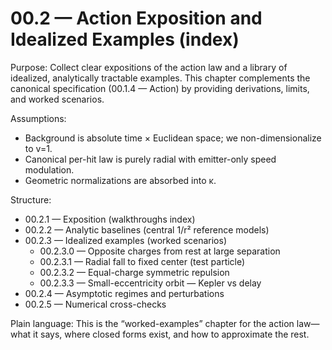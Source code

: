# 00.2 — Action Exposition and Idealized Examples (index)

Purpose: Collect clear expositions of the action law and a library of idealized, analytically tractable examples. This chapter complements the canonical specification (00.1.4 — Action) by providing derivations, limits, and worked scenarios.

Assumptions:
- Background is absolute time × Euclidean space; we non-dimensionalize to v=1.
- Canonical per-hit law is purely radial with emitter-only speed modulation.
- Geometric normalizations are absorbed into κ.

Structure:
- 00.2.1 — Exposition (walkthroughs index)
- 00.2.2 — Analytic baselines (central 1/r² reference models)
- 00.2.3 — Idealized examples (worked scenarios)
  - 00.2.3.0 — Opposite charges from rest at large separation
  - 00.2.3.1 — Radial fall to fixed center (test particle)
  - 00.2.3.2 — Equal-charge symmetric repulsion
  - 00.2.3.3 — Small-eccentricity orbit — Kepler vs delay
- 00.2.4 — Asymptotic regimes and perturbations
- 00.2.5 — Numerical cross-checks

Plain language: This is the “worked-examples” chapter for the action law—what it says, where closed forms exist, and how to approximate the rest.
